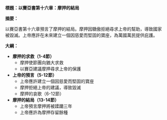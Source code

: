 **標題：以賽亞書第十六章：摩押的結局**

**摘要：**

以賽亞書第十六章預言了摩押的結局。摩押因驕傲拒絕尋求上帝的幫助，導致國家被毀滅。上帝應許在未來建立一個因慈愛而堅固的寶座，為萬國萬民提供庇護。

**大綱：**

* **摩押的求救（1-4節）**
    * 摩押使節團向猶大求救
    * 以賽亞建議摩押尋求上帝的保護
* **上帝的預言（5-12節）**
    * 上帝應許建立一個因慈愛而堅固的寶座
    * 摩押拒絕上帝的建議，導致毀滅
    * 摩押的哀歌（6-12節）
* **摩押的結局（13-14節）**
    * 上帝預言摩押將被蹂躪三年
    * 上帝應許為摩押存留餘種